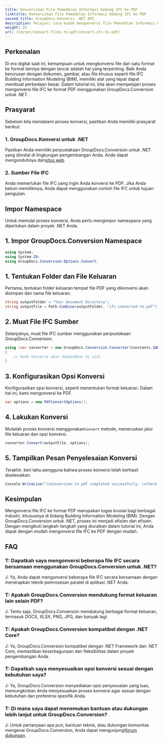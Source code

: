 ```yaml
---
title: Konversikan File Pemodelan Informasi Gedung IFC ke PDF
linktitle: Konversikan File Pemodelan Informasi Gedung IFC ke PDF
second_title: GroupDocs.Konversi .NET API
description: Pelajari cara mudah mengonversi file Pemodelan Informasi Gedung IFC ke format PDF menggunakan GroupDocs.Conversion untuk .NET.
weight: 25
url: /id/net/convert-files-to-pdf/convert-ifc-to-pdf/
---
```

## Perkenalan
Di era digital saat ini, kemampuan untuk mengkonversi file dari satu format ke format lainnya dengan lancar adalah hal yang terpenting. Baik Anda berurusan dengan dokumen, gambar, atau file khusus seperti file IFC Building Information Modeling (BIM), memiliki alat yang tepat dapat membuat perbedaan besar. Dalam tutorial ini, kita akan mempelajari proses mengonversi file IFC ke format PDF menggunakan GroupDocs.Conversion untuk .NET. 
## Prasyarat
Sebelum kita mendalami proses konversi, pastikan Anda memiliki prasyarat berikut:
### 1. GroupDocs.Konversi untuk .NET
 Pastikan Anda memiliki perpustakaan GroupDocs.Conversion untuk .NET yang diinstal di lingkungan pengembangan Anda. Anda dapat mengunduhnya dari[situs web](https://releases.groupdocs.com/conversion/net/).
### 2. Sumber File IFC
Anda memerlukan file IFC yang ingin Anda konversi ke PDF. Jika Anda belum memilikinya, Anda dapat menggunakan contoh file IFC untuk tujuan pengujian.

## Impor Namespace
Untuk memulai proses konversi, Anda perlu mengimpor namespace yang diperlukan dalam proyek .NET Anda. 
## 1. Impor GroupDocs.Conversion Namespace
```csharp
using System;
using System.IO;
using GroupDocs.Conversion.Options.Convert;
```
## 1. Tentukan Folder dan File Keluaran
Pertama, tentukan folder keluaran tempat file PDF yang dikonversi akan disimpan dan nama file keluaran.
```csharp
string outputFolder = "Your Document Directory";
string outputFile = Path.Combine(outputFolder, "ifc-converted-to.pdf");
```
## 2. Muat File IFC Sumber
Selanjutnya, muat file IFC sumber menggunakan perpustakaan GroupDocs.Conversion.
```csharp
using (var converter = new GroupDocs.Conversion.Converter(Constants.SAMPLE_IFC))
{
    // Kode konversi akan dimasukkan di sini
}
```
## 3. Konfigurasikan Opsi Konversi
Konfigurasikan opsi konversi, seperti menentukan format keluaran. Dalam hal ini, kami mengonversi ke PDF.
```csharp
var options = new PdfConvertOptions();
```
## 4. Lakukan Konversi
 Mulailah proses konversi menggunakan`Convert` metode, meneruskan jalur file keluaran dan opsi konversi.
```csharp
converter.Convert(outputFile, options);
```
## 5. Tampilkan Pesan Penyelesaian Konversi
Terakhir, beri tahu pengguna bahwa proses konversi telah berhasil diselesaikan.
```csharp
Console.WriteLine("\nConversion to pdf completed successfully. \nCheck output in {0}", outputFolder);
```

## Kesimpulan
Mengonversi file IFC ke format PDF merupakan tugas krusial bagi berbagai industri, khususnya di bidang Building Information Modeling (BIM). Dengan GroupDocs.Conversion untuk .NET, proses ini menjadi efisien dan efisien. Dengan mengikuti langkah-langkah yang diuraikan dalam tutorial ini, Anda dapat dengan mudah mengonversi file IFC ke PDF dengan mudah.
## FAQ
### T: Dapatkah saya mengonversi beberapa file IFC secara bersamaan menggunakan GroupDocs.Conversion untuk .NET?
J: Ya, Anda dapat mengonversi beberapa file IFC secara bersamaan dengan menerapkan teknik pemrosesan paralel di aplikasi .NET Anda.
### T: Apakah GroupDocs.Conversion mendukung format keluaran lain selain PDF?
J: Tentu saja, GroupDocs.Conversion mendukung berbagai format keluaran, termasuk DOCX, XLSX, PNG, JPG, dan banyak lagi.
### T: Apakah GroupDocs.Conversion kompatibel dengan .NET Core?
J: Ya, GroupDocs.Conversion kompatibel dengan .NET Framework dan .NET Core, memastikan keserbagunaan dan fleksibilitas dalam proyek pengembangan Anda.
### T: Dapatkah saya menyesuaikan opsi konversi sesuai dengan kebutuhan saya?
J: Ya, GroupDocs.Conversion menyediakan opsi penyesuaian yang luas, memungkinkan Anda menyesuaikan proses konversi agar sesuai dengan kebutuhan dan preferensi spesifik Anda.
### T: Di mana saya dapat menemukan bantuan atau dukungan lebih lanjut untuk GroupDocs.Conversion?
J: Untuk pertanyaan apa pun, bantuan teknis, atau dukungan komunitas mengenai GroupDocs.Conversion, Anda dapat mengunjungi[forum dukungan](https://forum.groupdocs.com/c/conversion/11).